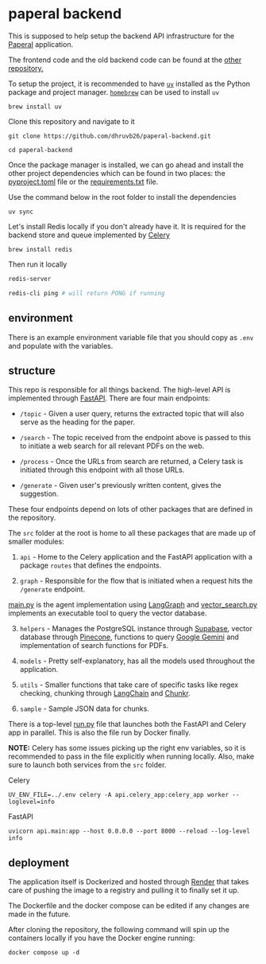 # paperal backend

This is supposed to help setup the backend API infrastructure for the [Paperal](https://paperal.com/) application.

The frontend code and the old backend code can be found at the [other repository.](https://github.com/dhruvb26/paperal)

To setup the project, it is recommended to have [`uv`](https://github.com/astral-sh/uv) installed as the Python package and project manager. [`homebrew`](https://brew.sh/) can be used to install `uv`

```
brew install uv
```

Clone this repository and navigate to it

```
git clone https://github.com/dhruvb26/paperal-backend.git

cd paperal-backend
```

Once the package manager is installed, we can go ahead and install the other project dependencies which can be found in two places: the [pyproject.toml](pyproject.toml) file or the [requirements.txt](requirements.txt) file.

Use the command below in the root folder to install the dependencies

```
uv sync
```

Let's install Redis locally if you don't already have it. It is required for the backend store and queue implemented by [Celery](https://docs.celeryq.dev/)

```
brew install redis
```

Then run it locally

```bash
redis-server

redis-cli ping # will return PONG if running
```

## environment

There is an example environment variable file that you should copy as `.env` and populate with the variables.

## structure

This repo is responsible for all things backend. The high-level API is implemented through [FastAPI](https://fastapi.tiangolo.com/). There are four main endpoints:

- `/topic` - Given a user query, returns the extracted topic that will also serve as the heading for the paper.

- `/search` - The topic received from the endpoint above is passed to this to initiate a web search for all relevant PDFs on the web.

- `/process` - Once the URLs from search are returned, a Celery task is initiated through this endpoint with all those URLs.

- `/generate` - Given user's previously written content, gives the suggestion.

These four endpoints depend on lots of other packages that are defined in the repository.

The `src` folder at the root is home to all these packages that are made up of smaller modules:

1. `api` - Home to the Celery application and the FastAPI application with a package `routes` that defines the endpoints.

2. `graph` - Responsible for the flow that is initiated when a request hits the `/generate` endpoint.

[main.py](src/graph/main.py) is the agent implementation using [LangGraph](https://langchain-ai.github.io/langgraph/) and [vector_search.py](src/graph/vector_search.py) implements an executable tool to query the vector database.

3. `helpers` - Manages the PostgreSQL instance through [Supabase](https://supabase.com/), vector database through [Pinecone](https://www.pinecone.io/), functions to query [Google Gemini](https://ai.google.dev/) and implementation of search functions for PDFs.

4. `models` - Pretty self-explanatory, has all the models used throughout the application.

5. `utils` - Smaller functions that take care of specific tasks like regex checking, chunking through [LangChain](https://www.langchain.com/) and [Chunkr](https://chunkr.ai/).

6. `sample` - Sample JSON data for chunks.

There is a top-level [run.py](src/run.py) file that launches both the FastAPI and Celery app in parallel. This is also the file run by Docker finally.

**NOTE:** Celery has some issues picking up the right env variables, so it is recommended to pass in the file explicitly when running locally. Also, make sure to launch both services from the `src` folder.

Celery

```
UV_ENV_FILE=../.env celery -A api.celery_app:celery_app worker --loglevel=info
```

FastAPI

```
uvicorn api.main:app --host 0.0.0.0 --port 8000 --reload --log-level info
```

## deployment

The application itself is Dockerized and hosted through [Render](https://render.com/) that takes care of pushing the image to a registry and pulling it to finally set it up.

The Dockerfile and the docker compose can be edited if any changes are made in the future.

After cloning the repository, the following command will spin up the containers locally if you have the Docker engine running:

```
docker compose up -d
```
